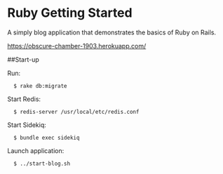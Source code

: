 # Ruby Getting Started
A simply blog application that demonstrates the basics of Ruby on Rails. 

https://obscure-chamber-1903.herokuapp.com/

##Start-up

Run:

``` 
  $ rake db:migrate 
```

Start Redis:

```
  $ redis-server /usr/local/etc/redis.conf
```

Start Sidekiq:

```
  $ bundle exec sidekiq
```

Launch application:

```
  $ ../start-blog.sh 
```
